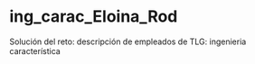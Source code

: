 # ing_carac_Eloina_Rod
Solución del reto: descripción de empleados de TLG: ingenieria característica
